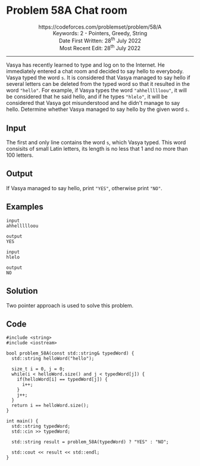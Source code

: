 

# Problem 58A Chat room

<p align="center">
https://codeforces.com/problemset/problem/58/A <br />
Keywords: 2 - Pointers, Greedy, String <br />
Date First Written: 28<sup>th</sup> July 2022 <br />
Most Recent Edit: 28<sup>th</sup> July 2022
</p>
<hr>

Vasya has recently learned to type and log on to the Internet. He immediately entered a chat room and decided to say
hello to everybody. Vasya typed the word `s`. It is considered that Vasya managed to say hello if several letters can be
deleted from the typed word so that it resulted in the word `"hello"`. For example, if Vasya types the word
`"ahhellllloou"`, it will be considered that he said hello, and if he types `"hlelo"`, it will be considered that Vasya
got misunderstood and he didn't manage to say hello. Determine whether Vasya managed to say hello by the given word `s`.

## Input
The first and only line contains the word `s`, which Vasya typed. This word consisits of small Latin letters, its length
is no less that 1 and no more than 100 letters.

## Output
If Vasya managed to say hello, print `"YES"`, otherwise print `"NO"`.

## Examples
```
input
ahhellllloou

output
YES

input
hlelo

output
NO
```

## Solution
Two pointer approach is used to solve this problem.

## Code
```
#include <string>
#include <iostream>

bool problem_58A(const std::string& typedWord) {
  std::string helloWord("hello");

  size_t i = 0, j = 0;
  while(i < helloWord.size() and j < typedWord[j]) {
    if(helloWord[i] == typedWord[j]) {
      i++;
    }
    j++;
  }
  return i == helloWord.size();
}

int main() {
  std::string typedWord;
  std::cin >> typedWord;

  std::string result = problem_58A(typedWord) ? "YES" : "NO";

  std::cout << result << std::endl;
}
```